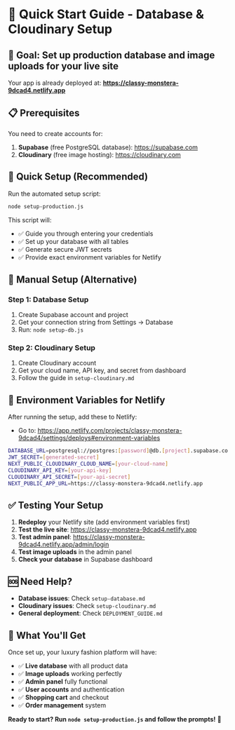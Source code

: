 # 🚀 Quick Start Guide - Database & Cloudinary Setup

## 🎯 **Goal**: Set up production database and image uploads for your live site

Your app is already deployed at: **https://classy-monstera-9dcad4.netlify.app**

## 📋 **Prerequisites**

You need to create accounts for:
1. **Supabase** (free PostgreSQL database): https://supabase.com
2. **Cloudinary** (free image hosting): https://cloudinary.com

## 🚀 **Quick Setup (Recommended)**

Run the automated setup script:

```bash
node setup-production.js
```

This script will:
- ✅ Guide you through entering your credentials
- ✅ Set up your database with all tables
- ✅ Generate secure JWT secrets
- ✅ Provide exact environment variables for Netlify

## 📝 **Manual Setup (Alternative)**

### Step 1: Database Setup
1. Create Supabase account and project
2. Get your connection string from Settings → Database
3. Run: `node setup-db.js`

### Step 2: Cloudinary Setup
1. Create Cloudinary account
2. Get your cloud name, API key, and secret from dashboard
3. Follow the guide in `setup-cloudinary.md`

## 🔧 **Environment Variables for Netlify**

After running the setup, add these to Netlify:
- Go to: https://app.netlify.com/projects/classy-monstera-9dcad4/settings/deploys#environment-variables

```bash
DATABASE_URL=postgresql://postgres:[password]@db.[project].supabase.co:5432/postgres
JWT_SECRET=[generated-secret]
NEXT_PUBLIC_CLOUDINARY_CLOUD_NAME=[your-cloud-name]
CLOUDINARY_API_KEY=[your-api-key]
CLOUDINARY_API_SECRET=[your-api-secret]
NEXT_PUBLIC_APP_URL=https://classy-monstera-9dcad4.netlify.app
```

## ✅ **Testing Your Setup**

1. **Redeploy** your Netlify site (add environment variables first)
2. **Test the live site**: https://classy-monstera-9dcad4.netlify.app
3. **Test admin panel**: https://classy-monstera-9dcad4.netlify.app/admin/login
4. **Test image uploads** in the admin panel
5. **Check your database** in Supabase dashboard

## 🆘 **Need Help?**

- **Database issues**: Check `setup-database.md`
- **Cloudinary issues**: Check `setup-cloudinary.md`
- **General deployment**: Check `DEPLOYMENT_GUIDE.md`

## 🎉 **What You'll Get**

Once set up, your luxury fashion platform will have:
- ✅ **Live database** with all product data
- ✅ **Image uploads** working perfectly
- ✅ **Admin panel** fully functional
- ✅ **User accounts** and authentication
- ✅ **Shopping cart** and checkout
- ✅ **Order management** system

**Ready to start? Run `node setup-production.js` and follow the prompts!** 🚀

